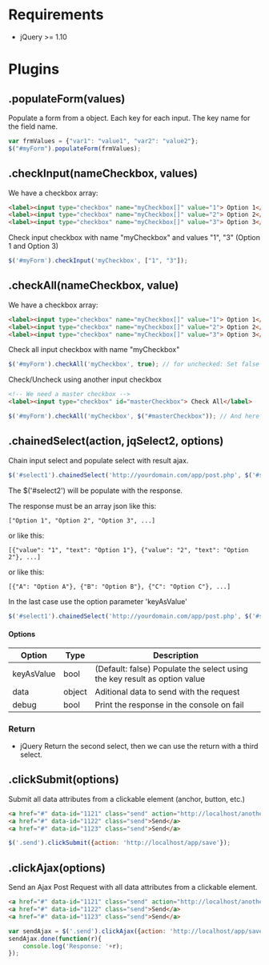 # Requirements

* jQuery >= 1.10 

# Plugins
## .populateForm(values)

Populate a form from a object. Each key for each input. The key name for the field name.

```javascript
var frmValues = {"var1": "value1", "var2": "value2"};
$("#myForm").populateForm(frmValues);
```
## .checkInput(nameCheckbox, values)
We have a checkbox array:
```html
<label><input type="checkbox" name="myCheckbox[]" value="1"> Option 1</label>
<label><input type="checkbox" name="myCheckbox[]" value="2"> Option 2</label>
<label><input type="checkbox" name="myCheckbox[]" value="3"> Option 3</label>
```

Check input checkbox with name "myCheckbox" and values "1", "3" (Option 1 and Option 3)
```javascript
$('#myForm').checkInput('myCheckbox', ["1", "3"]);
```
## .checkAll(nameCheckbox, value)

We have a checkbox array:
```html
<label><input type="checkbox" name="myCheckbox[]" value="1"> Option 1</label>
<label><input type="checkbox" name="myCheckbox[]" value="2"> Option 2</label>
<label><input type="checkbox" name="myCheckbox[]" value="3"> Option 3</label>
```

Check all input checkbox with name "myCheckbox"
```javascript
$('#myForm').checkAll('myCheckbox', true); // for unchecked: Set false the last parameter
```
Check/Uncheck using another input checkbox
```html
<!-- We need a master checkbox -->
<label><input type="checkbox" id="masterCheckbox"> Check All</label>
```
```javascript
$('#myForm').checkAll('myCheckbox', $("#masterCheckbox")); // And here connect the master checkbox
```
## .chainedSelect(action, jqSelect2, options)
Chain input select and populate select with result ajax.
```javascript
$('#select1').chainedSelect('http://yourdomain.com/app/post.php', $('#select2'));
```
The $('#select2') will be populate with the response.

The response must be an array json like this:
```
["Option 1", "Option 2", "Option 3", ...]
```
or like this:
```
[{"value": "1", "text": "Option 1"}, {"value": "2", "text": "Option 2"}, ...]
```
or like this:
```
[{"A": "Option A"}, {"B": "Option B"}, {"C": "Option C"}, ...]
```
In the last case use the option parameter 'keyAsValue'
```javascript
$('#select1').chainedSelect('http://yourdomain.com/app/post.php', $('#select2'), {keyAsValue: true});
```
#### Options

|Option|Type|Description|
|---|---|---|
|keyAsValue|bool| (Default: false) Populate the select using the key result as option value|
|data|object|Aditional data to send with the request|
|debug|bool|Print the response in the console on fail|

### Return
* jQuery Return the second select, then we can use the return with a third select.

## .clickSubmit(options)

Submit all data attributes from a clickable element (anchor, button, etc.)

```html
<a href="#" data-id="1121" class="send" action="http://localhost/another_app/save">Send</a>
<a href="#" data-id="1122" class="send">Send</a>
<a href="#" data-id="1123" class="send">Send</a>
```
```javascript
$('.send').clickSubmit({action: 'http://localhost/app/save'});
```

## .clickAjax(options)
Send an Ajax Post Request with all data attributes from a clickable element.
```html
<a href="#" data-id="1121" class="send" action="http://localhost/another_app/save">Send</a>
<a href="#" data-id="1122" class="send">Send</a>
<a href="#" data-id="1123" class="send">Send</a>
```

```javascript
var sendAjax = $('.send').clickAjax({action: 'http://localhost/app/save'});
sendAjax.done(function(r){
    console.log('Response: '+r);
});
```

